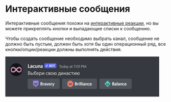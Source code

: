 # Интерактивные сообщения

Интерактивные сообщения похожи на [интерактивные реакции](interactive-reactions.md), но вы можете прикреплять кнопки и выпадающие списки к сообщению.

Чтобы создать сообщение необходимо выбрать канал, сообщение не должно быть пустым, должен быть хотя бы один операционный ряд, все кнопки/опции/реакции должны выполнять действия.

![Сообщение с кнопками](../../static/img/Discord_UFZ7MmXuwl.png)
